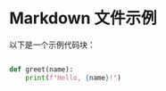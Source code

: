 # Markdown 文件示例

<link rel="stylesheet" href="styles.css">

以下是一个示例代码块：

```python

def greet(name):
    print(f"Hello, {name}!")

```





